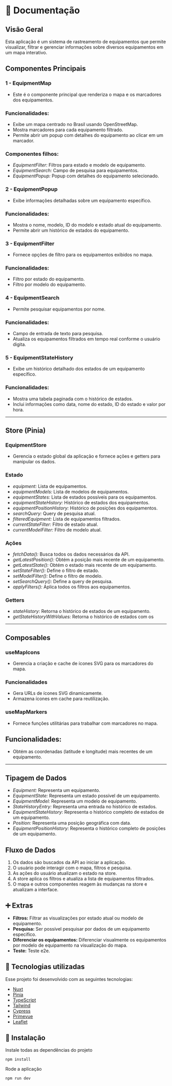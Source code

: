 # 📝 Documentação

## Visão Geral
Esta aplicação é um sistema de rastreamento de equipamentos que permite visualizar, filtrar e gerenciar informações sobre diversos equipamentos em um mapa interativo.

## Componentes Principais

### 1 - EquipmentMap 
- Este é o componente principal que renderiza o mapa e os marcadores dos equipamentos.

### Funcionalidades:
- Exibe um mapa centrado no Brasil usando OpenStreetMap.
- Mostra marcadores para cada equipamento filtrado.
- Permite abrir um popup com detalhes do equipamento ao clicar em um marcador.

### Componentes filhos:
- *EquipmentFilter:* Filtros para estado e modelo de equipamento.
- *EquipmentSearch:* Campo de pesquisa para equipamentos.
- *EquipmentPopup:* Popup com detalhes do equipamento selecionado.

### 2 - EquipmentPopup  
- Exibe informações detalhadas sobre um equipamento específico.

### Funcionalidades:
- Mostra o nome, modelo, ID do modelo e estado atual do equipamento.
- Permite abrir um histórico de estados do equipamento.

### 3 - EquipmentFilter   
- Fornece opções de filtro para os equipamentos exibidos no mapa.

### Funcionalidades:
- Filtro por estado do equipamento.
- Filtro por modelo do equipamento.

### 4 - EquipmentSearch    
- Permite pesquisar equipamentos por nome.

### Funcionalidades:
- Campo de entrada de texto para pesquisa.
- Atualiza os equipamentos filtrados em tempo real conforme o usuário digita.

### 5 - EquipmentStateHistory     
- Exibe um histórico detalhado dos estados de um equipamento específico.

### Funcionalidades:
- Mostra uma tabela paginada com o histórico de estados.
- Inclui informações como data, nome do estado, ID do estado e valor por hora.

------------
## Store (Pinia)
### EquipmentStore
- Gerencia o estado global da aplicação e fornece ações e getters para manipular os dados.

### Estado
- *equipment:* Lista de equipamentos.
- *equipmentModels:* Lista de modelos de equipamentos.
- *equipmentStates:* Lista de estados possíveis para os equipamentos.
- *equipmentStateHistory:* Histórico de estados dos equipamentos.
- *equipmentPositionHistory:* Histórico de posições dos equipamentos.
- *searchQuery:* Query de pesquisa atual.
- *filteredEquipment:* Lista de equipamentos filtrados.
- *currentStateFilter:* Filtro de estado atual.
- *currentModelFilter:* Filtro de modelo atual.

### Ações
- *fetchData():* Busca todos os dados necessários da API.
- *getLatestPosition():* Obtém a posição mais recente de um equipamento.
- *getLatestState():* Obtém o estado mais recente de um equipamento.
- *setStateFilter():* Define o filtro de estado.
- *setModelFilter():* Define o filtro de modelo.
- *setSearchQuery():* Define a query de pesquisa.
- *applyFilters():* Aplica todos os filtros aos equipamentos.

### Getters
- *stateHistory:* Retorna o histórico de estados de um equipamento.
- *getStateHistoryWithValues:* Retorna o histórico de estados com os

------------
## Composables

### useMapIcons
- Gerencia a criação e cache de ícones SVG para os marcadores do mapa.

### Funcionalidades

- Gera URLs de ícones SVG dinamicamente.
- Armazena ícones em cache para reutilização.

### useMapMarkers
- Fornece funções utilitárias para trabalhar com marcadores no mapa.

## Funcionalidades:
- Obtém as coordenadas (latitude e longitude) mais recentes de um equipamento.


------------
## Tipagem de Dados
- *Equipment:* Representa um equipamento.
- *EquipmentState:* Representa um estado possível de um equipamento.
- *EquipmentModel:* Representa um modelo de equipamento.
- *StateHistoryEntry:* Representa uma entrada no histórico de estados.
- *EquipmentStateHistory:* Representa o histórico completo de estados de um equipamento.
- *Position:* Representa uma posição geográfica com data.
- *EquipmentPositionHistory:* Representa o histórico completo de posições de um equipamento.

 ## Fluxo de Dados
1.  Os dados são buscados da API ao iniciar a aplicação.
1. O usuário pode interagir com o mapa, filtros e pesquisa.
1. As ações do usuário atualizam o estado na store.
1. A store aplica os filtros e atualiza a lista de equipamentos filtrados.
1. O mapa e outros componentes reagem às mudanças na store e atualizam a interface.

## :heavy_plus_sign: Extras
- **Filtros:** Filtrar as visualizações por estado atual ou modelo de equipamento.
- **Pesquisa:** Ser possível pesquisar por dados de um equipamento especifico.
- **Diferenciar os equipamentos:** Diferenciar visualmente os equipamentos por modelo de equipamento na visualização do mapa.
- **Teste:** Teste e2e.


## :rocket:  Tecnologias utilizadas
Esse projeto foi desenvolvido com as seguintes tecnologias:

- [Nuxt](https://nuxt.com/)
- [Pinia](https://pinia.vuejs.org/)
- [TypeScript](https://www.typescriptlang.org/)
- [Tailwind](https://tailwindcss.com/)
- [Cypress](https://www.cypress.io/)
- [Primevue](https://tailwind.primevue.org/)
- [Leaflet](https://nuxt.com/modules/leaflet)

## 💾 Instalação

Instale todas as dependências do projeto

```
npm install
```

Rode a aplicação

```
npm run dev
```



